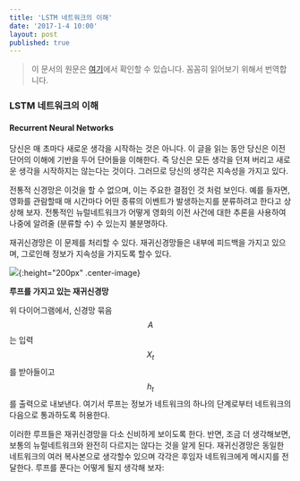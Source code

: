```yaml
---
title: 'LSTM 네트워크의 이해'
date: '2017-1-4 10:00'
layout: post
published: true
---
```


> 이 문서의 원문은 [여기](http://colah.github.io/posts/2015-08-Understanding-LSTMs/)에서 확인할 수 있습니다. 꼼꼼히 읽어보기 위해서 번역합니다.

### LSTM 네트워크의 이해

#### Recurrent Neural Networks

당신은 매 초마다 새로운 생각을 시작하는 것은 아니다. 이 글을 읽는 동안 당신은 이전 단어의 이해에 기반을 두어 단어들을 이해한다. 즉 당신은 모든 생각을 던져 버리고 새로운 생각을 시작하지는 않는다는 것이다. 그러므로 당신의 생각은 지속성을 가지고 있다. 

전통적 신경망은 이것을 할 수 없으며, 이는 주요한 결점인 것 처럼 보인다. 예를 들자면, 영화를 관람할때 매 시간마다 어떤 종류의 이벤트가 발생하는지를 분류하려고 한다고 상상해 보자. 전통적인 뉴럴네트워크가 어떻게 영화의 이전 사건에 대한 추론을 사용하여 나중에 알려줄 (분류할 수) 수 있는지 불분명하다.

재귀신경망은 이 문제를 처리할 수 있다. 재귀신경망들은 내부에 피드백을 가지고 있으며, 그로인해 정보가 지속성을 가지도록 할수 있다.

![](https://www.dropbox.com/s/3cxzh6z34utx9qw/RNN-rolled.png?dl=1){:height="200px" .center-image}

**루프를 가지고 있는 재귀신경망**

위 다이어그램에서, 신경망 묶음 $$A$$는 입력 $$X_t$$를 받아들이고 $$h_t$$를 출력으로 내보낸다. 여기서 루프는 정보가 네트워크의 하나의 단계로부터 네트워크의 다음으로 통과하도록 허용한다.

이러한 루프들은 재귀신경망을 다소 신비하게 보이도록 한다. 반면, 조금 더 생각해보면, 보통의 뉴럴네트워크와 완전히 다르지는 않다는 것을 알게 된다. 재귀신경망은 동일한 네트워크의 여러 복사본으로 생각할수 있으며 각각은 후임자 네트워크에게 메시지를 전달한다. 루프를 푼다는 어떻게 될지 생각해 보자: 










